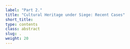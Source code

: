 ```yaml
---
label: "Part 2."
title: "Cultural Heritage under Siege: Recent Cases"
short_title:
type: contents
class: abstract
slug: .
weight: 20
---
```

